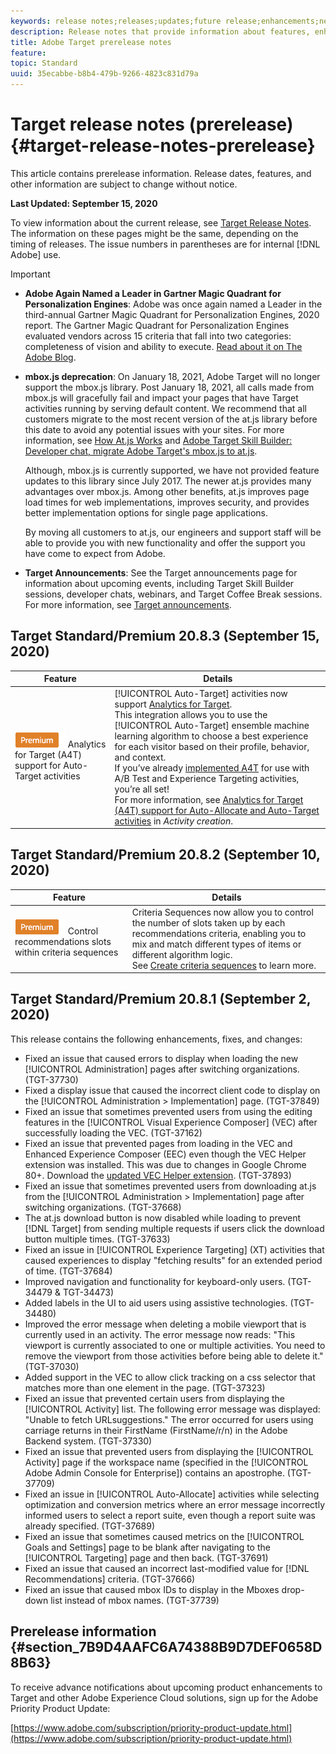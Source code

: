 ```yaml
---
keywords: release notes;releases;updates;future release;enhancements;new features;fixes;updates
description: Release notes that provide information about features, enhancements, and fixes for the latest or upcoming DNL Adobe Target releases.
title: Adobe Target prerelease notes
feature: 
topic: Standard
uuid: 35ecabbe-b8b4-479b-9266-4823c831d79a
---
```


# Target release notes (prerelease){#target-release-notes-prerelease}

This article contains prerelease information. Release dates, features, and other information are subject to change without notice. 

**Last Updated: September 15, 2020**

To view information about the current release, see [Target Release Notes](release-notes.md). The information on these pages might be the same, depending on the timing of releases. The issue numbers in parentheses are for internal [!DNL Adobe] use.

>[!IMPORTANT]
>
>* **Adobe Again Named a Leader in Gartner Magic Quadrant for Personalization Engines**: Adobe was once again named a Leader in the third-annual Gartner Magic Quadrant for Personalization Engines, 2020 report. The Gartner Magic Quadrant for Personalization Engines evaluated vendors across 15 criteria that fall into two categories: completeness of vision and ability to execute. [Read about it on The Adobe Blog](https://theblog.adobe.com/adobe-again-named-leader-in-gartner-magic-quadrant-for-personalization-engines/).
>
>* **mbox.js deprecation**: On January 18, 2021, Adobe Target will no longer support the mbox.js library. Post January 18, 2021, all calls made from mbox.js will gracefully fail and impact your pages that have Target activities running by serving default content. We recommend that all customers migrate to the most recent version of the at.js library before this date to avoid any potential issues with your sites. For more information, see [How At.js Works](/help/c-implementing-target/c-implementing-target-for-client-side-web/c-how-atjs-works/how-atjs-works.md) and [Adobe Target Skill Builder: Developer chat, migrate Adobe Target's mbox.js to at.js](https://seminars.adobeconnect.com/ptdo6mfo6qn6/?proto=true).
>
>   Although, mbox.js is currently supported, we have not provided feature updates to this library since July 2017. The newer at.js provides many advantages over mbox.js. Among other benefits, at.js improves page load times for web implementations, improves security, and provides better implementation options for single page applications.
>
>   By moving all customers to at.js, our engineers and support staff will be able to provide you with new functionality and offer the support you have come to expect from Adobe.
>
>* **Target Announcements**: See the Target announcements page for information about upcoming events, including Target Skill Builder sessions, developer chats, webinars, and Target Coffee Break sessions. For more information, see [Target announcements](/help/r-release-notes/target-announcements.md).

## Target Standard/Premium 20.8.3 (September 15, 2020)
|Feature|Details|
| --- | --- |
|![Premium badge](/help/assets/premium.png) Analytics for Target (A4T) support for Auto-Target activities|[!UICONTROL Auto-Target] activities now support [Analytics for Target](/help/c-integrating-target-with-mac/a4t/a4t.md).<br>This integration allows you to use the [!UICONTROL Auto-Target] ensemble machine learning algorithm to choose a best experience for each visitor based on their profile, behavior, and context.<br>If you’ve already [implemented A4T](/help/c-integrating-target-with-mac/a4t/a4timplementation.md) for use with A/B Test and Experience Targeting activities, you’re all set!<br>For more information, see [Analytics for Target (A4T) support for Auto-Allocate and Auto-Target activities](/help/c-integrating-target-with-mac/a4t/campaign-creation.md#a4t-aa) in *Activity creation*.|

## Target Standard/Premium 20.8.2 (September 10, 2020)

|Feature|Details|
| --- | --- |
|![Premium badge](/help/assets/premium.png) Control recommendations slots within criteria sequences|Criteria Sequences now allow you to control the number of slots taken up by each recommendations criteria, enabling you to mix and match different types of items or different algorithm logic.<br>See [Create criteria sequences](/help/c-recommendations/c-algorithms/create-criteria-sequence.md#sequence) to learn more.|

## Target Standard/Premium 20.8.1 (September 2, 2020)

This release contains the following enhancements, fixes, and changes:

* Fixed an issue that caused errors to display when loading the new [!UICONTROL Administration] pages after switching organizations. (TGT-37730)
* Fixed a display issue that caused the incorrect client code to display on the [!UICONTROL Administration > Implementation] page. (TGT-37849)
* Fixed an issue that sometimes prevented users from using the editing features in the [!UICONTROL Visual Experience Composer] (VEC) after successfully loading the VEC. (TGT-37162)
* Fixed an issue that prevented pages from loading in the VEC and Enhanced Experience Composer (EEC) even though the VEC Helper extension was installed. This was due to changes in Google Chrome 80+. Download the [updated VEC Helper extension](/help/c-experiences/c-visual-experience-composer/r-troubleshoot-composer/issues-related-to-the-visual-experience-composer-vec-and-enhanced-experience-composer-eec.md). (TGT-37893) 
* Fixed an issue that sometimes prevented users from downloading at.js from the [!UICONTROL Administration > Implementation] page after switching organizations. (TGT-37668)
* The at.js download button is now disabled while loading to prevent [!DNL Target] from sending multiple requests if users click the download button multiple times. (TGT-37633)
* Fixed an issue in [!UICONTROL Experience Targeting] (XT) activities that caused experiences to display "fetching results" for an extended period of time. (TGT-37684)
* Improved navigation and functionality for keyboard-only users. (TGT-34479 & TGT-34473)
* Added labels in the UI to aid users using assistive technologies. (TGT-34480)
* Improved the error message when deleting a mobile viewport that is currently used in an activity. The error message now reads: "This viewport is currently associated to one or multiple activities. You need to remove the viewport from those activities before being able to delete it." (TGT-37030)
* Added support in the VEC to allow click tracking on a css selector that matches more than one element in the page. (TGT-37323)
* Fixed an issue that prevented certain users from displaying the [!UICONTROL Activity] list. The following error message was displayed: "Unable to fetch URLsuggestions." The error occurred for users using carriage returns in their FirstName (FirstName/r/n) in the Adobe Backend system. (TGT-37330)
* Fixed an issue that prevented users from displaying the [!UICONTROL Activity] page if the workspace name (specified in the [!UICONTROL Adobe Admin Console for Enterprise]) contains an apostrophe. (TGT-37709)
* Fixed an issue in [!UICONTROL Auto-Allocate] activities while selecting optimization and conversion metrics where an error message incorrectly informed users to select a report suite, even though a report suite was already specified. (TGT-37689)
* Fixed an issue that sometimes caused metrics on the [!UICONTROL Goals and Settings] page to be blank after navigating to the [!UICONTROL Targeting] page and then back. (TGT-37691)
* Fixed an issue that caused an incorrect last-modified value for [!DNL Recommendations] criteria. (TGT-37666)
* Fixed an issue that caused mbox IDs to display in the Mboxes drop-down list instead of mbox names. (TGT-37739)

## Prerelease information {#section_7B9D4AAFC6A74388B9D7DEF0658D8B63} 

To receive advance notifications about upcoming product enhancements to Target and other Adobe Experience Cloud solutions, sign up for the Adobe Priority Product Update:

[https://www.adobe.com/subscription/priority-product-update.html](https://www.adobe.com/subscription/priority-product-update.html) 
